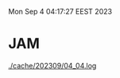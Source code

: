 Mon Sep  4 04:17:27 EEST 2023
# JAM
<a href='./cache/202309/04_04.log'>./cache/202309/04_04.log</a>
